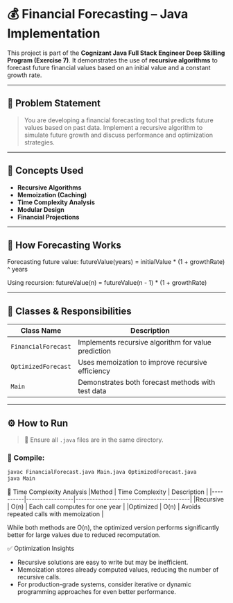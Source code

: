# 💰 Financial Forecasting – Java Implementation

This project is part of the **Cognizant Java Full Stack Engineer Deep Skilling Program (Exercise 7)**. It demonstrates the use of **recursive algorithms** to forecast future financial values based on an initial value and a constant growth rate.

---

## 📘 Problem Statement

> You are developing a financial forecasting tool that predicts future values based on past data. Implement a recursive algorithm to simulate future growth and discuss performance and optimization strategies.

---

## 🧠 Concepts Used

- **Recursive Algorithms**
- **Memoization (Caching)**
- **Time Complexity Analysis**
- **Modular Design**
- **Financial Projections**

---
## 🔄 How Forecasting Works

Forecasting future value:
futureValue(years) = initialValue * (1 + growthRate) ^ years

Using recursion:
futureValue(n) = futureValue(n - 1) * (1 + growthRate)

---

## 🧾 Classes & Responsibilities

| Class Name           | Description                                          |
|----------------------|------------------------------------------------------|
| `FinancialForecast`  | Implements recursive algorithm for value prediction  |
| `OptimizedForecast`  | Uses memoization to improve recursive efficiency     |
| `Main`               | Demonstrates both forecast methods with test data    |

---

## ⚙️ How to Run

> 📝 Ensure all `.java` files are in the same directory.

### 🔹 Compile:
```bash
javac FinancialForecast.java Main.java OptimizedForecast.java
java Main
```

🧮 Time Complexity Analysis
|Method	   | Time Complexity |	           Description                 |
|----------|-----------------|-----------------------------------------|
|Recursive |	     O(n)	     |  Each call computes for one year        |
|Optimized |	     O(n)      |  Avoids repeated calls with memoization |

While both methods are O(n), the optimized version performs significantly better for large values due to reduced recomputation.

✅ Optimization Insights
- Recursive solutions are easy to write but may be inefficient.
- Memoization stores already computed values, reducing the number of recursive calls.
- For production-grade systems, consider iterative or dynamic programming approaches for even better performance.


